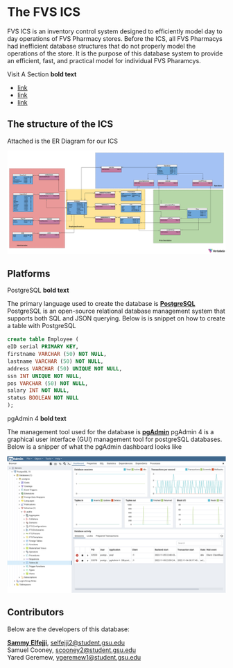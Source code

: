 # The FVS ICS

FVS ICS is an inventory control system designed to efficiently model day to day operations of FVS Pharmacy stores.
Before the ICS, all FVS Pharmacys had inefficient database structures that do not properly model the operations of the store.
It is the purpose of this database system to provide an efficient, fast, and practical model for individual FVS Pharamcys.

Visit A Section **bold text**

- [link](#The-Structure-of-the-ICS)
- [link](#Platforms)
- [link](#Contributors)

## The structure of the ICS

Attached is the ER Diagram for our ICS

![](images/FVSDiagram.png?raw=true)

## Platforms

PostgreSQL **bold text**

The primary language used to create the database is **[PostgreSQL](https://www.postgresql.org/)**
PostgreSQL is an open-source relational database management system that supports both SQL and JSON querying.
Below is is snippet on how to create a table with PostgreSQL

```SQL
create table Employee (
eID serial PRIMARY KEY,
firstname VARCHAR (50) NOT NULL,
lastname VARCHAR (50) NOT NULL,
address VARCHAR (50) UNIQUE NOT NULL,
ssn INT UNIQUE NOT NULL,
pos VARCHAR (50) NOT NULL,
salary INT NOT NULL,
status BOOLEAN NOT NULL
);
```

pgAdmin 4 **bold text**

The management tool used for the database is **[pgAdmin](https://www.pgadmin.org/)**
pgAdmin 4 is a graphical user interface (GUI) management tool for postgreSQL databases.
Below is a snipper of what the pgAdmin dashboard looks like 

![](images/pgAdmin.png?raw=true)

## Contributors

Below are the developers of this database:

**[Sammy Elfejji](https://www.github.com/selfejji/)**, selfejji2@student.gsu.edu<br>
Samuel Cooney, scooney2@student.gsu.edu<br>
Yared Geremew, ygeremew1@student.gsu.edu

